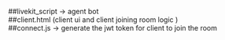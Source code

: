 ##livekit_script -> agent bot </br>
##client.html (client ui and client joining room logic ) </br>
##connect.js -> generate the jwt token for client to join the room </br>
